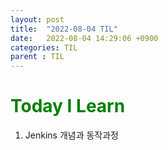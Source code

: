 ```yaml
---
layout: post
title:  "2022-08-04 TIL"
date:   2022-08-04 14:29:06 +0900
categories: TIL
parent : TIL
---
```


<span style="color:green">Today I Learn </span>
============================================

1. Jenkins 개념과 동작과정










